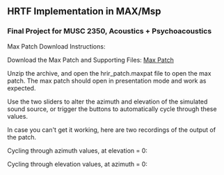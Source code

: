 ## HRTF Implementation in MAX/Msp
### Final Project for MUSC 2350, Acoustics + Psychoacoustics


Max Patch Download Instructions:

Download the Max Patch and Supporting Files:
[Max Patch](./HRTF_Max_Patch.zip)

Unzip the archive, and open the hrir_patch.maxpat file to open the max patch.
The max patch should open in presentation mode and work as expected. 

Use the two sliders to alter the azimuth and elevation of the simulated sound source, or trigger the buttons to automatically cycle through these values.

In case you can't get it working, here are two recordings of the output of the patch.

Cycling through azimuth values, at elevation = 0:

Cycling through elevation values, at azimuth = 0:
